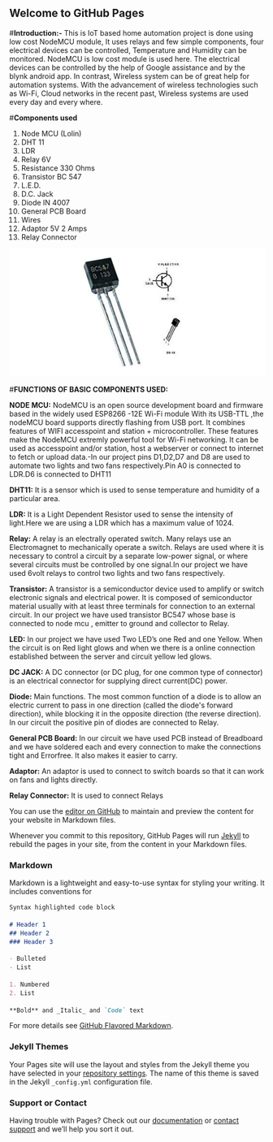 ## Welcome to GitHub Pages
#**Introduction:-**
This is IoT based home automation project is done using low cost NodeMCU module, It uses relays and few simple components, four electrical devices can be controlled, Temperature and Humidity can be monitored. NodeMCU is low cost module is used here. The electrical devices can be controlled by the help of Google assistance and by the blynk android app. In contrast, Wireless system can be of great help for automation systems. With the advancement of wireless technologies such as Wi-Fi, Cloud networks in the recent past, Wireless systems are used every day and every where.

#**Components used**
1. Node MCU (Lolin)
2. DHT 11 
3. LDR 
4. Relay 6V 
5. Resistance 330 Ohms
6. Transistor  BC 547
7. L.E.D.
8. D.C. Jack
9. Diode IN 4007
10. General PCB Board
11. Wires
12. Adaptor 5V 2 Amps
13. Relay Connector



![Transistor](https://github.com/Trivediujjwal/home-automation/blob/master/4177ZsM1EpL._SX522_.jpg)

#**FUNCTIONS OF BASIC  COMPONENTS USED:**

**NODE MCU:**
NodeMCU is an open source development board and firmware based in the
 widely used ESP8266 -12E Wi-Fi module With its USB-TTL ,the nodeMCU 
board supports directly flashing from USB port. It combines features of WIFI
 accesspoint and station + microcontroller. These features   make the NodeMCU
 extremly powerful tool for Wi-Fi networking. It can be used as accesspoint and/or
 station, host a webserver or connect to internet to fetch or upload data.-In our 
project pins D1,D2,D7 and D8 are used to automate two lights and two fans
 respectively.Pin A0 is connected to LDR.D6 is connected to DHT11


**DHT11:** It is a sensor which is used to sense temperature and humidity of a 
 particular area.


**LDR:** It is a Light Dependent Resistor  used to sense the intensity of light.Here
 we are using a  LDR which has a maximum value of 1024.


**Relay:** A relay is an electrally operated switch. Many relays use an
Electromagnet to mechanically operate a switch. Relays are used where it is
 necessary to control a circuit by a separate low-power signal, or where several
 circuits must be controlled by one signal.In our project we have used  6volt
 relays to control two lights and two fans respectively.


**Transistor:** A transistor is a semiconductor device used to amplify or switch
electronic signals and electrical power. It is composed of semiconductor material 
usually with at least three terminals for connection to an external circuit.
In our project we have used transistor BC547  whose base is connected to node mcu ,
emitter to ground and collector to Relay.


**LED:** In our project we have used Two LED’s one Red and one Yellow.
When the circuit is on Red light glows and when we there is a online connection 
established  between the server and circuit yellow led glows.


**DC JACK:** A DC connector (or DC plug, for one common type of connector)
is an electrical connector for supplying direct current(DC) power.


**Diode:** Main functions. The most common function of a diode is to allow an 
electric current to pass in one direction (called the diode's forward direction),
while blocking it in the opposite direction (the reverse direction).
In our circuit  the positive pin of diodes are connected to  Relay.


**General PCB Board:** In our circuit we have used PCB instead of Breadboard 
and we have soldered each and every connection to make the connections tight  and Errorfree.
It  also makes it easier to carry.


**Adaptor:** An adaptor is used to connect to switch boards so that it can work on fans and lights directly.


**Relay Connector:** It is used to connect Relays

You can use the [editor on GitHub](https://github.com/Trivediujjwal/home-automation/edit/master/README.md) to maintain and preview the content for your website in Markdown files.

Whenever you commit to this repository, GitHub Pages will run [Jekyll](https://jekyllrb.com/) to rebuild the pages in your site, from the content in your Markdown files.

### Markdown

Markdown is a lightweight and easy-to-use syntax for styling your writing. It includes conventions for

```markdown
Syntax highlighted code block

# Header 1
## Header 2
### Header 3

- Bulleted
- List

1. Numbered
2. List

**Bold** and _Italic_ and `Code` text

```

For more details see [GitHub Flavored Markdown](https://guides.github.com/features/mastering-markdown/).

### Jekyll Themes

Your Pages site will use the layout and styles from the Jekyll theme you have selected in your [repository settings](https://github.com/Trivediujjwal/home-automation/settings). The name of this theme is saved in the Jekyll `_config.yml` configuration file.

### Support or Contact

Having trouble with Pages? Check out our [documentation](https://help.github.com/categories/github-pages-basics/) or [contact support](https://github.com/contact) and we’ll help you sort it out.

